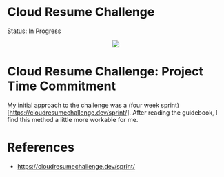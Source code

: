 # Cloud Resume Challenge

Status: In Progress

 <p align="center">
  <img src="https://media.tenor.com/e0ziOuLDsOUAAAAC/fox-jump.gif">
  </p>

# Cloud Resume Challenge: Project Time Commitment
My initial approach to the challenge was a (four week sprint)[https://cloudresumechallenge.dev/sprint/]. After reading the guidebook, I find this method a little more workable for me. 

# References
- https://cloudresumechallenge.dev/sprint/
